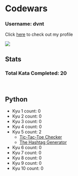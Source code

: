# Codewars

### Username: dvnt
Click [here](https://www.codewars.com/users/dvnt) to check out my profile

![](https://www.codewars.com/users/dvnt/badges/large)

## Stats
### Total Kata Completed: 20

<br>

## Python

- Kyu 1 count: 0
- Kyu 2 count: 0
- Kyu 3 count: 0
- Kyu 4 count: 0
- Kyu 5 count: 2
    - [Tic-Tac-Toe Checker](generated_examples.md#tic-tac-toe-checker)
    - [The Hashtag Generator](generated_examples.md#the-hashtag-generator)
- Kyu 6 count: 0
- Kyu 7 count: 0
- Kyu 8 count: 0
- Kyu 9 count: 0
- Kyu 10 count: 0
